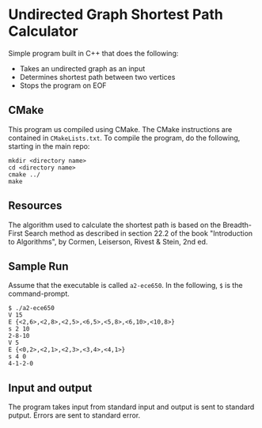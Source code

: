 # Undirected Graph Shortest Path Calculator

Simple program built in C++ that does the following:
* Takes an undirected graph as an input
* Determines shortest path between two vertices
* Stops the program on EOF

## CMake

This program us compiled using CMake. The CMake instructions are contained in `CMakeLists.txt`. To compile the program, do the following, starting in the main repo:
``` 
mkdir <directory name>
cd <directory name>
cmake ../
make
```

## Resources

The algorithm used to calculate the shortest path is based on the Breadth-First Search method as described in section 22.2 of the book "Introduction to Algorithms", by Cormen, Leiserson, Rivest & Stein, 2nd ed.

## Sample Run

Assume that the executable is called `a2-ece650`. In the following, `$` is the command-prompt.

```
$ ./a2-ece650
V 15
E {<2,6>,<2,8>,<2,5>,<6,5>,<5,8>,<6,10>,<10,8>}
s 2 10
2-8-10
V 5
E {<0,2>,<2,1>,<2,3>,<3,4>,<4,1>}
s 4 0
4-1-2-0
```

## Input and output
The program takes input from standard input and output is sent to standard putput. Errors are sent to standard error.



